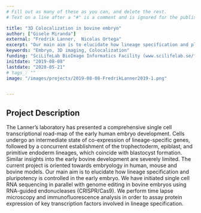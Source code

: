 ```yaml
---
# Fill out as many of these as you can, and delete the rest.
# Text on a line after a "#" is a comment and is ignored for the published page.

title: "3D Colocalization in bovine embryo"
author: ["Gisele Miranda"]
external: "Fredrik Lanner,  Nicolas Ortega"
excerpt: "Our main aim is to elucidate how lineage specification and pluripotency is controlled in the early embryo"
keywords: "Embryo, 3D imaging, Colocalization"
funding: "SciLifeLab BioImage Informatics Facility (www.scilifelab.se/facilities/bioimage-informatics)"
initdate: "2019-08-08"
lastdate: "2020-05-21"
# tags_: ""
image: "/images/projects/2019-08-08-FredrikLanner2019-1.png"


---
```


## Project Description
The Lanner’s laboratory has presented a comprehensive single cell transcriptional road-map of the early human embryo development. Cells undergo an intermediate state of co-expression of lineage-specific genes, followed by a concurrent establishment of the trophectoderm, epiblast, and primitive endoderm lineages, which coincide with blastocyst formation. Similar insights into the early bovine development are severely limited. The current project is oriented towards embryology in human, mouse and bovine models. Our main aim is to elucidate how lineage specification and pluripotency is controlled in the early embryo. We have initiated single cell RNA sequencing in parallel with genome editing in bovine embryos using RNA-guided endonucleases (CRISPR/Cas9). We perform time lapse microscopy and immunofluorescence analysis in order to assay protein expression of key transcription factors involved in lineage specification.